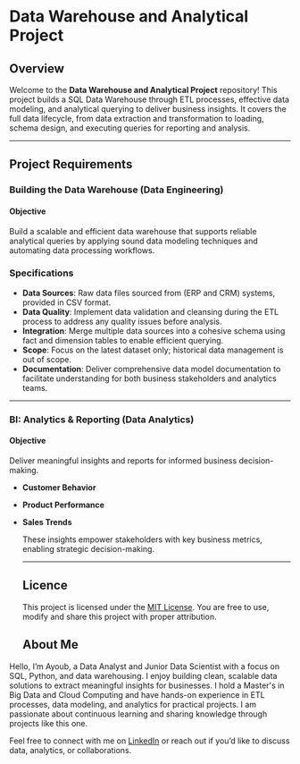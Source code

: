 # Data Warehouse and Analytical Project

## Overview
Welcome to the **Data Warehouse and Analytical Project** repository!
This project builds a SQL Data Warehouse through ETL processes, effective data modeling, and analytical querying to deliver business insights. It covers the full data lifecycle, from data extraction and transformation to loading, schema design, and executing queries for reporting and analysis.

---

## Project Requirements

### Building the Data Warehouse (Data Engineering)

#### Objective
Build a scalable and efficient data warehouse that supports reliable analytical queries by applying sound data modeling techniques and automating data processing workflows.

### Specifications
- **Data Sources**: Raw data files sourced from (ERP and CRM) systems, provided in CSV format.
- **Data Quality**: Implement data validation and cleansing during the ETL process to address any quality issues before analysis.
- **Integration**: Merge multiple data sources into a cohesive schema using fact and dimension tables to enable efficient querying.
- **Scope**: Focus on the latest dataset only; historical data management is out of scope.
- **Documentation**: Deliver comprehensive data model documentation to facilitate understanding for both business stakeholders and analytics teams.

---

### BI: Analytics & Reporting (Data Analytics)

#### Objective
 Deliver meaningful insights and reports for informed business decision-making.
- **Customer Behavior**
- **Product Performance**
- **Sales Trends**

  These insights empower stakeholders with key business metrics, enabling strategic decision-making.

  ---

  ## Licence
  This project is licensed under the [MIT License](LICENSE). You are free to use, modify and share this project with proper attribution.

  ## About Me

Hello, I’m Ayoub, a Data Analyst and Junior Data Scientist with a focus on SQL, Python, and data warehousing. I enjoy building clean, scalable data solutions to extract meaningful insights for businesses. I hold a Master's in Big Data and Cloud Computing and have hands-on experience in ETL processes, data modeling, and analytics for practical projects. I am passionate about continuous learning and sharing knowledge through projects like this one.

Feel free to connect with me on [LinkedIn](https://www.linkedin.com/in/ayoubsahri/) or reach out if you’d like to discuss data, analytics, or collaborations.

